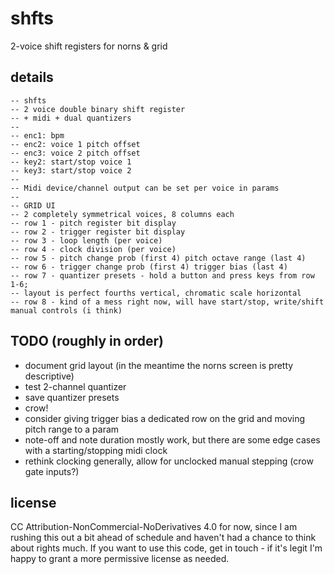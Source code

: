 # shfts
2-voice shift registers for norns &amp; grid

## details
~~~
-- shfts
-- 2 voice double binary shift register
-- + midi + dual quantizers
--
-- enc1: bpm
-- enc2: voice 1 pitch offset
-- enc3: voice 2 pitch offset
-- key2: start/stop voice 1
-- key3: start/stop voice 2
-- 
-- Midi device/channel output can be set per voice in params
-- 
-- GRID UI
-- 2 completely symmetrical voices, 8 columns each
-- row 1 - pitch register bit display
-- row 2 - trigger register bit display
-- row 3 - loop length (per voice)
-- row 4 - clock division (per voice)
-- row 5 - pitch change prob (first 4) pitch octave range (last 4)
-- row 6 - trigger change prob (first 4) trigger bias (last 4)
-- row 7 - quantizer presets - hold a button and press keys from row 1-6; 
-- layout is perfect fourths vertical, chromatic scale horizontal
-- row 8 - kind of a mess right now, will have start/stop, write/shift manual controls (i think)
~~~

## TODO (roughly in order)
- document grid layout (in the meantime the norns screen is pretty descriptive)
- test 2-channel quantizer
- save quantizer presets
- crow!
- consider giving trigger bias a dedicated row on the grid and moving pitch range to a param
- note-off and note duration mostly work, but there are some edge cases with a starting/stopping midi clock
- rethink clocking generally, allow for unclocked manual stepping (crow gate inputs?)

## license
CC Attribution-NonCommercial-NoDerivatives 4.0 for now, since I am rushing this out a bit ahead of schedule and haven't had a chance to think about rights much.  If you want to use this code, get in touch - if it's legit I'm happy to grant a more permissive license as needed.